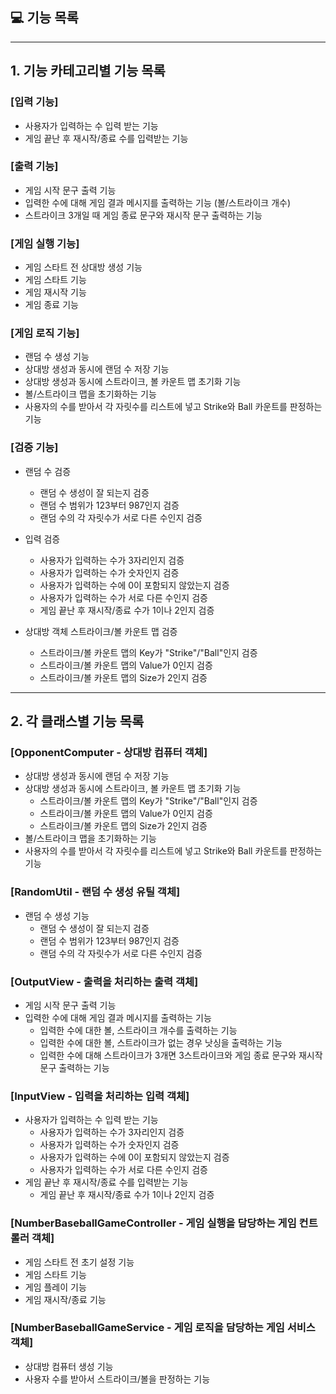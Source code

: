 ## 💻  기능 목록 

---
## 1. 기능 카테고리별 기능 목록

### [입력 기능] 
* 사용자가 입력하는 수 입력 받는 기능 
* 게임 끝난 후 재시작/종료 수를 입력받는 기능 

### [출력 기능]
* 게임 시작 문구 출력 기능
* 입력한 수에 대해 게임 결과 메시지를 출력하는 기능 (볼/스트라이크 개수)
* 스트라이크 3개일 때 게임 종료 문구와 재시작 문구 출력하는 기능

### [게임 실행 기능]
* 게임 스타트 전 상대방 생성 기능
* 게임 스타트 기능
* 게임 재시작 기능
* 게임 종료 기능

### [게임 로직 기능]
* 랜덤 수 생성 기능 
* 상대방 생성과 동시에 랜덤 수 저장 기능
* 상대방 생성과 동시에 스트라이크, 볼 카운트 맵 초기화 기능 
* 볼/스트라이크 맵을 초기화하는 기능 
* 사용자의 수를 받아서 각 자릿수를 리스트에 넣고 Strike와 Ball 카운트를 판정하는 기능

### [검증 기능]
* 랜덤 수 검증
  * 랜덤 수 생성이 잘 되는지 검증
  * 랜덤 수 범위가 123부터 987인지 검증
  * 랜덤 수의 각 자릿수가 서로 다른 수인지 검증


* 입력 검증
  * 사용자가 입력하는 수가 3자리인지 검증
  * 사용자가 입력하는 수가 숫자인지 검증
  * 사용자가 입력하는 수에 0이 포함되지 않았는지 검증
  * 사용자가 입력하는 수가 서로 다른 수인지 검증
  * 게임 끝난 후 재시작/종료 수가 1이나 2인지 검증
  

* 상대방 객체 스트라이크/볼 카운트 맵 검증
  * 스트라이크/볼 카운트 맵의 Key가 "Strike"/"Ball"인지 검증
  * 스트라이크/볼 카운트 맵의 Value가 0인지 검증
  * 스트라이크/볼 카운트 맵의 Size가 2인지 검증

---
## 2. 각 클래스별 기능 목록
### [OpponentComputer - 상대방 컴퓨터 객체]
* 상대방 생성과 동시에 랜덤 수 저장 기능
* 상대방 생성과 동시에 스트라이크, 볼 카운트 맵 초기화 기능
    * 스트라이크/볼 카운트 맵의 Key가 "Strike"/"Ball"인지 검증
    * 스트라이크/볼 카운트 맵의 Value가 0인지 검증
    * 스트라이크/볼 카운트 맵의 Size가 2인지 검증
* 볼/스트라이크 맵을 초기화하는 기능
* 사용자의 수를 받아서 각 자릿수를 리스트에 넣고 Strike와 Ball 카운트를 판정하는 기능

### [RandomUtil - 랜덤 수 생성 유틸 객체]
* 랜덤 수 생성 기능
    * 랜덤 수 생성이 잘 되는지 검증
    * 랜덤 수 범위가 123부터 987인지 검증
    * 랜덤 수의 각 자릿수가 서로 다른 수인지 검증

### [OutputView - 출력을 처리하는 출력 객체]
* 게임 시작 문구 출력 기능
* 입력한 수에 대해 게임 결과 메시지를 출력하는 기능
   * 입력한 수에 대한 볼, 스트라이크 개수를 출력하는 기능
   * 입력한 수에 대한 볼, 스트라이크가 없는 경우 낫싱을 출력하는 기능
   * 입력한 수에 대해 스트라이크가 3개면 3스트라이크와 게임 종료 문구와 재시작 문구 출력하는 기능

### [InputView - 입력을 처리하는 입력 객체]
* 사용자가 입력하는 수 입력 받는 기능
    * 사용자가 입력하는 수가 3자리인지 검증
    * 사용자가 입력하는 수가 숫자인지 검증
    * 사용자가 입력하는 수에 0이 포함되지 않았는지 검증
    * 사용자가 입력하는 수가 서로 다른 수인지 검증
* 게임 끝난 후 재시작/종료 수를 입력받는 기능
    * 게임 끝난 후 재시작/종료 수가 1이나 2인지 검증

### [NumberBaseballGameController - 게임 실행을 담당하는 게임 컨트롤러 객체]
* 게임 스타트 전 초기 설정 기능
* 게임 스타트 기능
* 게임 플레이 기능
* 게임 재시작/종료 기능

### [NumberBaseballGameService - 게임 로직을 담당하는 게임 서비스 객체]
* 상대방 컴퓨터 생성 기능
* 사용자 수를 받아서 스트라이크/볼을 판정하는 기능
